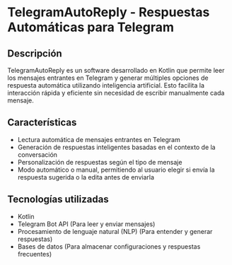 # TelegramAutoReply - Respuestas Automáticas para Telegram 
## Descripción
TelegramAutoReply es un software desarrollado en Kotlin que permite leer los mensajes entrantes en Telegram y generar múltiples opciones de respuesta automática utilizando inteligencia artificial. Esto facilita la interacción rápida y eficiente sin necesidad de escribir manualmente cada mensaje.

## Características
- Lectura automática de mensajes entrantes en Telegram
- Generación de respuestas inteligentes basadas en el contexto de la conversación
- Personalización de respuestas según el tipo de mensaje
- Modo automático o manual, permitiendo al usuario elegir si envía la respuesta sugerida o la edita antes de enviarla

## Tecnologías utilizadas
- Kotlin
- Telegram Bot API (Para leer y enviar mensajes)
- Procesamiento de lenguaje natural (NLP) (Para entender y generar respuestas)
- Bases de datos (Para almacenar configuraciones y respuestas frecuentes)
